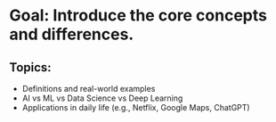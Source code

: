 # Goal: Introduce the core concepts and differences.
## Topics:
  - Definitions and real-world examples
  - AI vs ML vs Data Science vs Deep Learning
  - Applications in daily life (e.g., Netflix, Google Maps, ChatGPT)
